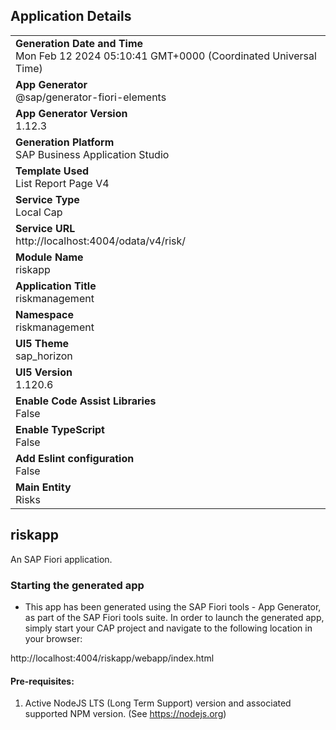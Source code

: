 ## Application Details
|               |
| ------------- |
|**Generation Date and Time**<br>Mon Feb 12 2024 05:10:41 GMT+0000 (Coordinated Universal Time)|
|**App Generator**<br>@sap/generator-fiori-elements|
|**App Generator Version**<br>1.12.3|
|**Generation Platform**<br>SAP Business Application Studio|
|**Template Used**<br>List Report Page V4|
|**Service Type**<br>Local Cap|
|**Service URL**<br>http://localhost:4004/odata/v4/risk/
|**Module Name**<br>riskapp|
|**Application Title**<br>riskmanagement|
|**Namespace**<br>riskmanagement|
|**UI5 Theme**<br>sap_horizon|
|**UI5 Version**<br>1.120.6|
|**Enable Code Assist Libraries**<br>False|
|**Enable TypeScript**<br>False|
|**Add Eslint configuration**<br>False|
|**Main Entity**<br>Risks|

## riskapp

An SAP Fiori application.

### Starting the generated app

-   This app has been generated using the SAP Fiori tools - App Generator, as part of the SAP Fiori tools suite.  In order to launch the generated app, simply start your CAP project and navigate to the following location in your browser:

http://localhost:4004/riskapp/webapp/index.html

#### Pre-requisites:

1. Active NodeJS LTS (Long Term Support) version and associated supported NPM version.  (See https://nodejs.org)


